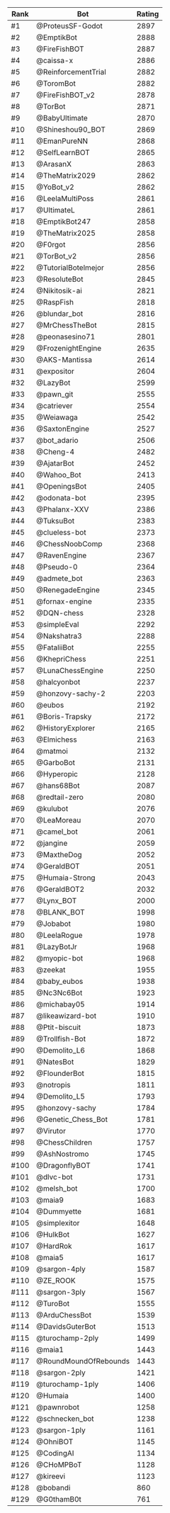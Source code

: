 Rank|Bot|Rating
---|---|---
#1|@ProteusSF-Godot|2897
#2|@EmptikBot|2888
#3|@FireFishBOT|2887
#4|@caissa-x|2886
#5|@ReinforcementTrial|2882
#6|@ToromBot|2882
#7|@FireFishBOT_v2|2878
#8|@TorBot|2871
#9|@BabyUltimate|2870
#10|@Shineshou90_BOT|2869
#11|@EmanPureNN|2868
#12|@SelfLearnBOT|2865
#13|@ArasanX|2863
#14|@TheMatrix2029|2862
#15|@YoBot_v2|2862
#16|@LeelaMultiPoss|2861
#17|@UltimateL|2861
#18|@EmptikBot247|2858
#19|@TheMatrix2025|2858
#20|@F0rgot|2856
#21|@TorBot_v2|2856
#22|@TutorialBotelmejor|2856
#23|@ResoluteBot|2845
#24|@Nikitosik-ai|2821
#25|@RaspFish|2818
#26|@blundar_bot|2816
#27|@MrChessTheBot|2815
#28|@peonasesino71|2801
#29|@FrozenightEngine|2635
#30|@AKS-Mantissa|2614
#31|@expositor|2604
#32|@LazyBot|2599
#33|@pawn_git|2555
#34|@catriever|2554
#35|@Weiawaga|2542
#36|@SaxtonEngine|2527
#37|@bot_adario|2506
#38|@Cheng-4|2482
#39|@AjatarBot|2452
#40|@Wahoo_Bot|2413
#41|@OpeningsBot|2405
#42|@odonata-bot|2395
#43|@Phalanx-XXV|2386
#44|@TuksuBot|2383
#45|@clueless-bot|2373
#46|@ChessNoobComp|2368
#47|@RavenEngine|2367
#48|@Pseudo-0|2364
#49|@admete_bot|2363
#50|@RenegadeEngine|2345
#51|@fornax-engine|2335
#52|@DQN-chess|2328
#53|@simpleEval|2292
#54|@Nakshatra3|2288
#55|@FataliiBot|2255
#56|@KhepriChess|2251
#57|@LunaChessEngine|2250
#58|@halcyonbot|2237
#59|@honzovy-sachy-2|2203
#60|@eubos|2192
#61|@Boris-Trapsky|2172
#62|@HistoryExplorer|2165
#63|@Elmichess|2163
#64|@matmoi|2132
#65|@GarboBot|2131
#66|@Hyperopic|2128
#67|@hans68Bot|2087
#68|@redtail-zero|2080
#69|@kulubot|2076
#70|@LeaMoreau|2070
#71|@camel_bot|2061
#72|@jangine|2059
#73|@MaxtheDog|2052
#74|@GeraldBOT|2051
#75|@Humaia-Strong|2043
#76|@GeraldBOT2|2032
#77|@Lynx_BOT|2000
#78|@BLANK_BOT|1998
#79|@Jobabot|1980
#80|@LeelaRogue|1978
#81|@LazyBotJr|1968
#82|@myopic-bot|1968
#83|@zeekat|1955
#84|@baby_eubos|1938
#85|@Nc3Nc6Bot|1923
#86|@michabay05|1914
#87|@likeawizard-bot|1910
#88|@Ptit-biscuit|1873
#89|@Trollfish-Bot|1872
#90|@Demolito_L6|1868
#91|@NatesBot|1829
#92|@FlounderBot|1815
#93|@notropis|1811
#94|@Demolito_L5|1793
#95|@honzovy-sachy|1784
#96|@Genetic_Chess_Bot|1781
#97|@Virutor|1770
#98|@ChessChildren|1757
#99|@AshNostromo|1745
#100|@DragonflyBOT|1741
#101|@dlvc-bot|1731
#102|@melsh_bot|1700
#103|@maia9|1683
#104|@Dummyette|1681
#105|@simplexitor|1648
#106|@HulkBot|1627
#107|@HardRok|1617
#108|@maia5|1617
#109|@sargon-4ply|1587
#110|@ZE_ROOK|1575
#111|@sargon-3ply|1567
#112|@TuroBot|1555
#113|@ArduChessBot|1539
#114|@DavidsGuterBot|1513
#115|@turochamp-2ply|1499
#116|@maia1|1443
#117|@RoundMoundOfRebounds|1443
#118|@sargon-2ply|1421
#119|@turochamp-1ply|1406
#120|@Humaia|1400
#121|@pawnrobot|1258
#122|@schnecken_bot|1238
#123|@sargon-1ply|1161
#124|@OhniBOT|1145
#125|@CodingAI|1134
#126|@CHoMPBoT|1128
#127|@kireevi|1123
#128|@bobandi|860
#129|@G0thamB0t|761
